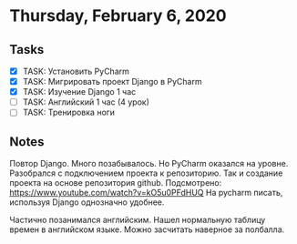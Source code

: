 # Thursday, February 6, 2020

## Tasks
- [x] TASK: Установить PyCharm
- [x] TASK: Мигрировать проект Django в PyCharm
- [x] TASK: Изучение Django 1 час
- [ ] TASK: Английский 1 час (4 урок)
- [ ] TASK: Тренировка ноги

## Notes

Повтор Django. Много позабывалось. Но PyCharm оказался на уровне. Разобрался с подключением проекта к репозиторию. Так и создание проекта на основе репозитория github. Подсмотрено: https://www.youtube.com/watch?v=kO5u0PFdHUQ
На pycharm писать, используя Django однозначно удобнее.

Частично позанимался английским. Нашел нормальную таблицу времен в английском языке. 
Можно засчитать наверное за полбалла.


